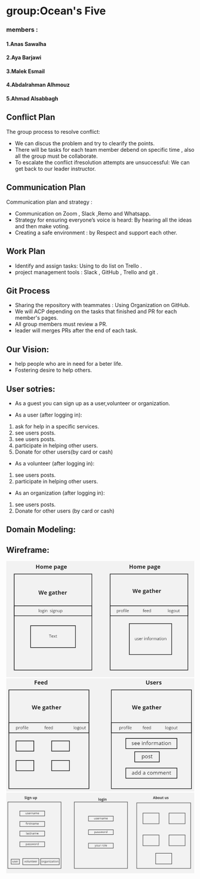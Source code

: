  # group:Ocean's Five

### members  :
#### 1.Anas Sawalha

#### 2.Aya Barjawi

#### 3.Malek Esmail

#### 4.Abdalrahman Alhmouz

#### 5.Ahmad Alsabbagh



## Conflict Plan

The group process to resolve conflict:
- We can discus the problem and try to clearify the points.
- There will be tasks for each team member debend on specific time , also all the group must be collaborate.
- To escalate the conflict ifresolution attempts are unsuccessful: We can get back to our leader instructor.

## Communication Plan

Communication plan and strategy :
- Communication on Zoom , Slack ,Remo and Whatsapp.
- Strategy for ensuring everyone’s voice is heard: By hearing all the ideas and then make voting.  
- Creating a safe environment : by Respect and support each other.

## Work Plan
- Identify and assign tasks: Using to do list on Trello .
- project management tools : Slack , GitHub , Trello and git .

## Git Process

- Sharing the repository with teammates : Using Organization on GitHub.
- We will ACP depending on the tasks that finished and PR for each member's pages.
- All group members must review a PR.
- leader will merges PRs after the end of each task.

## Our Vision:
- help people who are in need for a beter life.
- Fostering desire to help others.

## User sotries:
* As a guest you can sign up as a user,volunteer or organization.

* As a user (after logging in):
1. ask for help in a specific services.
2. see users posts.
3. see users posts.
4. participate in helping other users.
5. Donate for other users(by card or cash)

* As a volunteer (after logging in):
 1. see users posts.
 2. participate in helping other users.
 
* As an organization (after logging in):
 1. see users posts.
 2. Donate for other users (by card or cash)

## Domain Modeling:



## Wireframe:
![homepage](https://github.com/Ocean-s-Five/We-gather/blob/main/wireframe/2.PNG)
![homepage](https://github.com/Ocean-s-Five/We-gather/blob/main/wireframe/4.PNG)
![homepage](https://github.com/Ocean-s-Five/We-gather/blob/main/wireframe/3.PNG)





 
